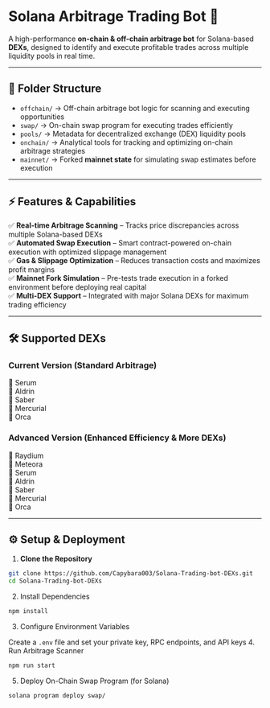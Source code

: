 # **Solana Arbitrage Trading Bot** 🚀  

A high-performance **on-chain & off-chain arbitrage bot** for Solana-based **DEXs**, designed to identify and execute profitable trades across multiple liquidity pools in real time.  

---

## **📂 Folder Structure**  

- `offchain/` → Off-chain arbitrage bot logic for scanning and executing opportunities  
- `swap/` → On-chain swap program for executing trades efficiently  
- `pools/` → Metadata for decentralized exchange (DEX) liquidity pools  
- `onchain/` → Analytical tools for tracking and optimizing on-chain arbitrage strategies  
- `mainnet/` → Forked **mainnet state** for simulating swap estimates before execution  

---

## **⚡ Features & Capabilities**  

✅ **Real-time Arbitrage Scanning** – Tracks price discrepancies across multiple Solana-based DEXs  
✅ **Automated Swap Execution** – Smart contract-powered on-chain execution with optimized slippage management  
✅ **Gas & Slippage Optimization** – Reduces transaction costs and maximizes profit margins  
✅ **Mainnet Fork Simulation** – Pre-tests trade execution in a forked environment before deploying real capital  
✅ **Multi-DEX Support** – Integrated with major Solana DEXs for maximum trading efficiency  

---

## **🛠️ Supported DEXs**  

### **Current Version** (Standard Arbitrage)  
🔹 Serum  
🔹 Aldrin  
🔹 Saber  
🔹 Mercurial  
🔹 Orca  

### **Advanced Version** (Enhanced Efficiency & More DEXs)  
🔹 Raydium  
🔹 Meteora  
🔹 Serum  
🔹 Aldrin  
🔹 Saber  
🔹 Mercurial  
🔹 Orca  

---

## **⚙️ Setup & Deployment**  

1. **Clone the Repository**  
 ```sh
 git clone https://github.com/Capybara003/Solana-Trading-bot-DEXs.git
 cd Solana-Trading-bot-DEXs
 ```
2. Install Dependencies
  ```sh
  npm install
  ```
3. Configure Environment Variables

Create a `.env` file and set your private key, RPC endpoints, and API keys
4. Run Arbitrage Scanner
  ```sh
  npm run start
  ```

5. Deploy On-Chain Swap Program (for Solana)
  ```sh
  solana program deploy swap/
  ```
